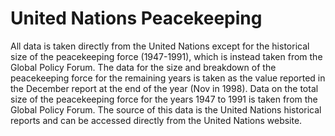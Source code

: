 # United Nations Peacekeeping

All data is taken directly from the United Nations except for the historical size of the peacekeeping force (1947-1991), which is instead taken from the Global Policy Forum. The data for the size and breakdown of the peacekeeping force for the remaining years is taken as the value reported in the December report at the end of the year (Nov in 1998).
Data on the total size of the peacekeeping force for the years 1947 to 1991 is taken from the Global Policy Forum. The source of this data is the United Nations historical reports and can be accessed directly from the United Nations website.